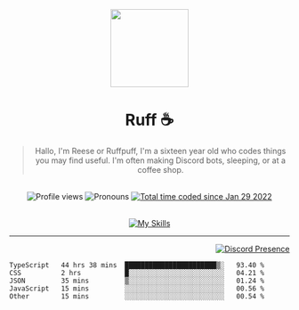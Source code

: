 <div align='center'>
  <img src='https://cdn.ruffpuff.dev/ruffpuff.jpg' width='140' height='140' />
  <h1>Ruff ☕️</h1>
  <blockquote>Hallo, I'm Reese or Ruffpuff, I'm a sixteen year old who codes things you may find useful. I'm often making Discord bots, sleeping, or at a coffee shop.</blockquote>
  
  <br />
  
  <img alt="Profile views" src="https://komarev.com/ghpvc/?username=ruffpuff1" />
  <img alt='Pronouns' src='https://img.shields.io/endpoint?url=https://pronoundb.org/shields/61181f81be124c42b207bffd' />
  <a href="https://wakatime.com/@72bf611d-9557-4a85-aa1d-46f6a3346744"><img src="https://wakatime.com/badge/user/72bf611d-9557-4a85-aa1d-46f6a3346744.svg" alt="Total time coded since Jan 29 2022" /></a>
</div><br />

<div align='center'>
  
  [![My Skills](https://skillicons.dev/icons?i=css,docker,git,graphql,html,js,md,mongodb,nextjs,nodejs,react,redis,regex,tailwind,ts)](https://skillicons.dev)
  
  </div>

<hr />

<div align='right'>

[![Discord Presence](https://lanyard.cnrad.dev/api/486396074282450946)](https://discord.com/users/486396074282450946)
  
  </div>

<!--START_SECTION:waka-->

```text
TypeScript   44 hrs 38 mins  ███████████████████████▒░   93.40 %
CSS          2 hrs           █░░░░░░░░░░░░░░░░░░░░░░░░   04.21 %
JSON         35 mins         ▒░░░░░░░░░░░░░░░░░░░░░░░░   01.24 %
JavaScript   15 mins         ░░░░░░░░░░░░░░░░░░░░░░░░░   00.56 %
Other        15 mins         ░░░░░░░░░░░░░░░░░░░░░░░░░   00.54 %
```

<!--END_SECTION:waka-->

